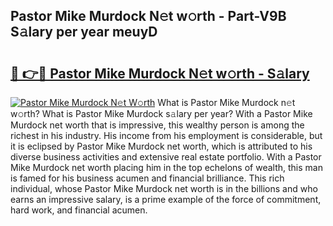## Pastor Mike Murdock N𝚎t w𝚘rth - Part-V9B S𝚊lary per year meuyD

# <h2><a href="http://gc1givt.nevu.top/?p=Pastor+Mike+Murdock">🔗 👉🔴 Pastor Mike Murdock N𝚎t w𝚘rth - S𝚊lary</a></h2>

[![Pastor Mike Murdock N𝚎t W𝚘rth](https://i.imgur.com/Oavwk0R.jpeg)](http://gc1givt.nevu.top/?p=Pastor+Mike+Murdock)
What is Pastor Mike Murdock n𝚎t w𝚘rth? What is Pastor Mike Murdock s𝚊lary per year?
With a Pastor Mike Murdock net worth that is impressive, this wealthy person is among the richest in his industry. His income from his employment is considerable, but it is eclipsed by Pastor Mike Murdock net worth, which is attributed to his diverse business activities and extensive real estate portfolio. With a Pastor Mike Murdock net worth placing him in the top echelons of wealth, this man is famed for his business acumen and financial brilliance. This rich individual, whose Pastor Mike Murdock net worth is in the billions and who earns an impressive salary, is a prime example of the force of commitment, hard work, and financial acumen.
